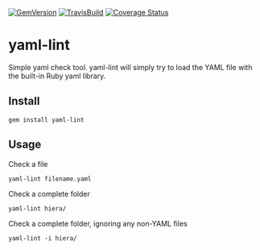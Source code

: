 [![GemVersion](https://badge.fury.io/rb/yaml-lint.svg)](http://badge.fury.io/rb/yaml-lint)
[![TravisBuild](https://travis-ci.org/Pryz/yaml-lint.svg?branch=master)](https://travis-ci.org/Pryz/yaml-lint.svg?branch=master)
[![Coverage Status](https://coveralls.io/repos/Pryz/yaml-lint/badge.svg?branch=master)](https://coveralls.io/r/Pryz/yaml-lint?branch=master)

yaml-lint
=========

Simple yaml check tool. yaml-lint will simply try to load the YAML file with the
built-in Ruby yaml library.

Install
-------

```shell
gem install yaml-lint
```

Usage
-----

Check a file

```shell
yaml-lint filename.yaml
```

Check a complete folder

```shell
yaml-lint hiera/
```

Check a complete folder, ignoring any non-YAML files

```shell
yaml-lint -i hiera/
```
